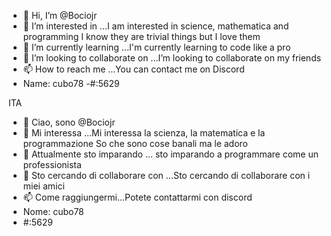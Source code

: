 - 👋 Hi, I’m @Bociojr
- 👀 I’m interested in ...I am interested in science, mathematica and programming
I know they are trivial things but I love them
- 🌱 I’m currently learning ...I'm currently learning to code like a pro
- 💞️ I’m looking to collaborate on ...I’m looking to collaborate on my friends
- 📫 How to reach me ...You can contact me on Discord
- Name: cubo78
-#:5629


ITA


- 👋 Ciao, sono @Bociojr
- 👀 Mi interessa ...Mi interessa la scienza, la matematica e la programmazione
So che sono cose banali ma le adoro
- 🌱 Attualmente sto imparando ... sto imparando a programmare come un professionista
- 💞️ Sto cercando di collaborare con ...Sto cercando di collaborare con i miei amici
- 📫 Come raggiungermi...Potete contattarmi con discord
- Nome: cubo78
- #:5629


<!---
Bociojr/Bociojr is a ✨ special ✨ repository because its `README.md` (this file) appears on your GitHub profile.
You can click the Preview link to take a look at your changes.
--->
